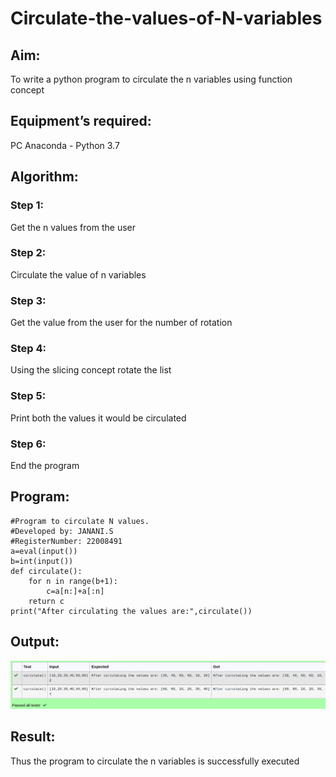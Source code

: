 # Circulate-the-values-of-N-variables
## Aim:
To write a python program to circulate the n variables using function concept
## Equipment’s required:
PC
Anaconda - Python 3.7
## Algorithm: 
### Step 1: 
Get the n values from the user
### Step 2: 
Circulate the value of n variables
### Step 3: 
Get the value from the user for the number of rotation
### Step 4: 
Using the slicing concept rotate the list
### Step 5: 
Print both the values it would be circulated
### Step 6: 
End the program
## Program:
```
#Program to circulate N values.
#Developed by: JANANI.S
#RegisterNumber: 22008491
a=eval(input())
b=int(input())
def circulate():
    for n in range(b+1):
        c=a[n:]+a[:n]
    return c 
print("After circulating the values are:",circulate())    
  ``` 
## Output:
![output](exp02output.png)
## Result:
Thus the program to circulate the n variables is successfully executed